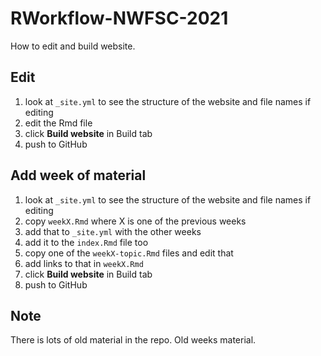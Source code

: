 # RWorkflow-NWFSC-2021

How to edit and build website.

## Edit

1. look at `_site.yml` to see the structure of the website and file names if editing
2. edit the Rmd file
3. click **Build website** in Build tab
4. push to GitHub

## Add week of material

1. look at `_site.yml` to see the structure of the website and file names if editing
2. copy `weekX.Rmd` where X is one of the previous weeks
3. add that to `_site.yml` with the other weeks
4. add it to the `index.Rmd` file too
4. copy one of the `weekX-topic.Rmd` files and edit that
5. add links to that in `weekX.Rmd`
3. click **Build website** in Build tab
4. push to GitHub

## Note

There is lots of old material in the repo. Old weeks material.

